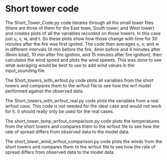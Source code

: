 # Short tower code
The Short_Tower_Code.py code iterates through all the small tower files (there are three of them for the East towe, South tower, and West tower) and creates plots of all the variables recorded on those towers. In this case just u, v, w, and t. So these plots show how those change with time for 30 minutes after the fire was first ignited. The code then averages u, v, and w in different intervals (4 min before the fire, 4min before and 4 minutes after (8min total), 10 min after fire ignition, and 15 minutes after fire ignition), then calculates the wind speed and plots the wind speeds. This was done to see what averaging would be best to use to add wind values in the input_sounding file.

The Short_towers_with_wrfout.py code plots all variables from the short towers and compares them to the wrfout file to see how the wrf model performed against the observed data.

The Short_towers_with_wrfout_real.py code plots the variables from a real wrfout case. This code is not needed for the ideal case and would not work for it. It should really only be used for the real cases.

The short_tower_temp_wrfout_comparison.py code plots the temperatures from the short towers and compares them to the wrfout file to see how the rate of spread differs from observed data to the model data. 

The short_tower_wind_wrfout_comparison.py code plots the winds from the short towers and compares them to the wrfout file to see how the rate of spread differs from observed data to the model data. 
